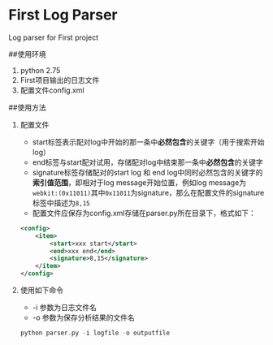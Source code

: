 # First Log Parser
Log parser for First project

##使用环境
1. python 2.75
2. First项目输出的日志文件
3. 配置文件config.xml

##使用方法
1. 配置文件  
	* start标签表示配对log中开始的那一条中**必然包含**的关键字（用于搜索开始log）
	* end标签与start配对试用，存储配对log中结束那一条中**必然包含**的关键字
	* signature标签存储配对的start log 和 end log中同时必然包含的关键字的**索引值范围**，即相对于log message开始位置，例如log message为`webkit:(0x11011)`其中`0x11011`为signature，那么在配置文件的signature标签中描述为`8,15`
	* 配置文件应保存为config.xml存储在parser.py所在目录下，格式如下：

	```xml
	<config>
		<item>
			<start>xxx start</start>
			<end>xxx end</end>
			<signature>8,15</signature>
		</item>
	</config>	
	```
2. 使用如下命令  
	* 	-i 参数为日志文件名
	* 	-o 参数为保存分析结果的文件名

	```c
	python parser.py -i logfile -o outputfile
	```  
	